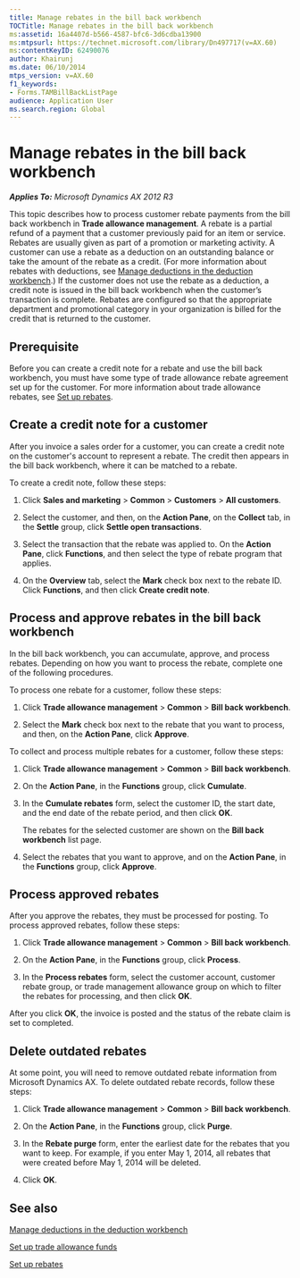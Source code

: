 ```yaml
---
title: Manage rebates in the bill back workbench
TOCTitle: Manage rebates in the bill back workbench
ms:assetid: 16a4407d-b566-4587-bfc6-3d6cdba13900
ms:mtpsurl: https://technet.microsoft.com/library/Dn497717(v=AX.60)
ms:contentKeyID: 62490076
author: Khairunj
ms.date: 06/10/2014
mtps_version: v=AX.60
f1_keywords:
- Forms.TAMBillBackListPage
audience: Application User
ms.search.region: Global
---
```


# Manage rebates in the bill back workbench 


_**Applies To:** Microsoft Dynamics AX 2012 R3_

This topic describes how to process customer rebate payments from the bill back workbench in **Trade allowance management**. A rebate is a partial refund of a payment that a customer previously paid for an item or service. Rebates are usually given as part of a promotion or marketing activity. A customer can use a rebate as a deduction on an outstanding balance or take the amount of the rebate as a credit. (For more information about rebates with deductions, see [Manage deductions in the deduction workbench](manage-deductions-in-the-deduction-workbench.md).) If the customer does not use the rebate as a deduction, a credit note is issued in the bill back workbench when the customer’s transaction is complete. Rebates are configured so that the appropriate department and promotional category in your organization is billed for the credit that is returned to the customer.

## Prerequisite

Before you can create a credit note for a rebate and use the bill back workbench, you must have some type of trade allowance rebate agreement set up for the customer. For more information about trade allowance rebates, see [Set up rebates](set-up-rebates.md).

## Create a credit note for a customer

After you invoice a sales order for a customer, you can create a credit note on the customer's account to represent a rebate. The credit then appears in the bill back workbench, where it can be matched to a rebate.

To create a credit note, follow these steps:

1.  Click **Sales and marketing** \> **Common** \> **Customers** \> **All customers**.

2.  Select the customer, and then, on the **Action Pane**, on the **Collect** tab, in the **Settle** group, click **Settle open transactions**.

3.  Select the transaction that the rebate was applied to. On the **Action Pane**, click **Functions**, and then select the type of rebate program that applies.

4.  On the **Overview** tab, select the **Mark** check box next to the rebate ID. Click **Functions**, and then click **Create credit note**.

## Process and approve rebates in the bill back workbench

In the bill back workbench, you can accumulate, approve, and process rebates. Depending on how you want to process the rebate, complete one of the following procedures.

To process one rebate for a customer, follow these steps:

1.  Click **Trade allowance management** \> **Common** \> **Bill back workbench**.

2.  Select the **Mark** check box next to the rebate that you want to process, and then, on the **Action Pane**, click **Approve**.

To collect and process multiple rebates for a customer, follow these steps:

1.  Click **Trade allowance management** \> **Common** \> **Bill back workbench**.

2.  On the **Action Pane**, in the **Functions** group, click **Cumulate**.

3.  In the **Cumulate rebates** form, select the customer ID, the start date, and the end date of the rebate period, and then click **OK**.
    
    The rebates for the selected customer are shown on the **Bill back workbench** list page.

4.  Select the rebates that you want to approve, and on the **Action Pane**, in the **Functions** group, click **Approve**.

## Process approved rebates

After you approve the rebates, they must be processed for posting. To process approved rebates, follow these steps:

1.  Click **Trade allowance management** \> **Common** \> **Bill back workbench**.

2.  On the **Action Pane**, in the **Functions** group, click **Process**.

3.  In the **Process rebates** form, select the customer account, customer rebate group, or trade management allowance group on which to filter the rebates for processing, and then click **OK**.

After you click **OK**, the invoice is posted and the status of the rebate claim is set to completed.

## Delete outdated rebates

At some point, you will need to remove outdated rebate information from Microsoft Dynamics AX. To delete outdated rebate records, follow these steps:

1.  Click **Trade allowance management** \> **Common** \> **Bill back workbench**.

2.  On the **Action Pane**, in the **Functions** group, click **Purge**.

3.  In the **Rebate purge** form, enter the earliest date for the rebates that you want to keep. For example, if you enter May 1, 2014, all rebates that were created before May 1, 2014 will be deleted.

4.  Click **OK**.

## See also

[Manage deductions in the deduction workbench](manage-deductions-in-the-deduction-workbench.md)

[Set up trade allowance funds](set-up-trade-allowance-funds.md)

[Set up rebates](set-up-rebates.md)

  


